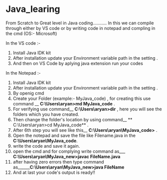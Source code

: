 # Java_learing
From Scratch to Great level in Java coding........... 
In this we can compile through either by VS code or by writing code in notepad and compling in the cmd (OS:- Microsoft)

In the VS code :-
1. Install Java IDK kit
2. After installation update your Environment variable path in the setting .
3. And then on VS Code by aplying java extension run your codes

In the Notepad :-
1. Install Java IDK kit
2. After installation update your Environment variable path in the setting .
3. By openig cmd
4. Create your Folder (example:- MyJava_code) , for creating this use command __ **C:\Users\aryan>md MyJava_code**  .
5. For verifying use command__ **C:\Users\aryan>dir**  , here you will see the folders which you have created.
6. Then change the folder's location by using command__ ** C:\Users\aryan>cd MyJava_code**  .
7. After 6th step you will see like this__  **C:\Users\aryan\MyJava_code>**  .
8. Open the notepad and save the file like Filename.java in the **C:\Users\aryan\MyJava_code**.
9. write the code and save it again.
10. open the cmd and for complying write command as___ **C:\Users\aryan\MyJava_new>javac FileName.java**
11. after having zero errors then type command as______**C:\Users\aryan\MyJava_new>java FileName**
12. And at last your code's output is ready!!
   
